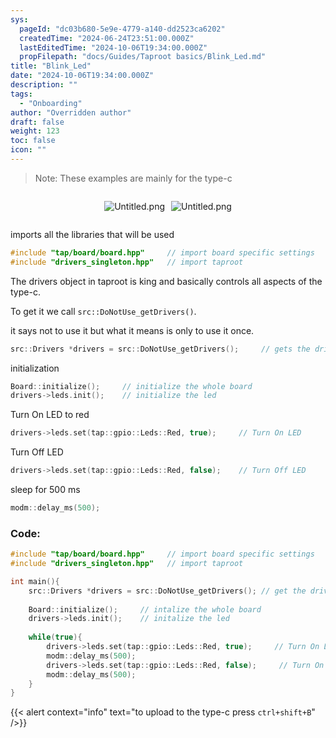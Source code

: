 ```yaml
---
sys:
  pageId: "dc03b680-5e9e-4779-a140-dd2523ca6202"
  createdTime: "2024-06-24T23:51:00.000Z"
  lastEditedTime: "2024-10-06T19:34:00.000Z"
  propFilepath: "docs/Guides/Taproot basics/Blink_Led.md"
title: "Blink_Led"
date: "2024-10-06T19:34:00.000Z"
description: ""
tags:
  - "Onboarding"
author: "Overridden author"
draft: false
weight: 123
toc: false
icon: ""
---
```


> Note: These examples are mainly for the type-c

<div style="display: flex;flex-direction: row; column-gap:10px; max-width: 630px;justify-content: center;">
<div>

![Untitled.png](https://prod-files-secure.s3.us-west-2.amazonaws.com/d518164a-d88e-44d1-a4ee-3adb3bd8bce0/72690bef-2855-4fb7-bc56-e952c6e1f269/Untitled.png?X-Amz-Algorithm=AWS4-HMAC-SHA256&X-Amz-Content-Sha256=UNSIGNED-PAYLOAD&X-Amz-Credential=ASIAZI2LB466VXSW6W57%2F20250305%2Fus-west-2%2Fs3%2Faws4_request&X-Amz-Date=20250305T061141Z&X-Amz-Expires=3600&X-Amz-Security-Token=IQoJb3JpZ2luX2VjEMb%2F%2F%2F%2F%2F%2F%2F%2F%2F%2FwEaCXVzLXdlc3QtMiJGMEQCIDM2tsrgIhkwtLHczoelFLajKVO3bGBW4GyruR0p26i5AiBhr3x2b8RC77sZ4%2FNS2SjSDaB7ZDwfRq2hdDkqyifW7CqIBAj%2F%2F%2F%2F%2F%2F%2F%2F%2F%2F%2F8BEAAaDDYzNzQyMzE4MzgwNSIMsGYWTGXis%2F1OUPOJKtwDpJU1Zuca6Abo%2BsgLR40s%2BxOgwoYo%2BGpPisyfGsdO3KXmEP6Um2sQx89AiiFKvPdqZxEtjfxhJuaY0%2Bjbp7uubD25bqiV6o7lCCDuT8ETsQ789ThvEleyJRFj2a5gdmO60dftOaHXZgiHCXCbBnp2X5yn7hlPKGqN5%2BLWPtqK1H7N62sAKuV1UwVsL77wVLl7rSFSvysBzZUvr%2FYqk8BTE9%2FQWj4aOBwTNBl4XYTBaZM0YdTp3p3J1o0af2NNg3NLz182qMTDw57InEoB8li%2FPfPeNyTST7SFDbdsnpwnn7fNKE4RVRW0m%2FN21cRcL4hovhLHCSr0G0A249EIyZbpWIp%2FIhCUJG%2B1yOrMNY4DUJD7WLLOop0jl2tRIw%2F5rh31v28fwHYkKIigRaHdH3ru2HWbI9SFwLFEyOHH6ZRTv0G8sddAoVoUUBT5D%2FD0mkr59NlZC19Lev24t9oY2kbwC6yOlH218TSnC8MDLpYbbcW3wrP1zSYykBGiWyVt2wflMOQYOxcI3igu5%2B5ykX%2FkaZBhBRbXyTzMTJ4CBBKbm4xp7nF%2BAAv43F922dgYysNzqZ4VXWbxapXhBslQV%2Fh6aALLXFegWGAQGYSbqLJxu5%2FtrudLmcSWrRL%2F4QIwqMqfvgY6pgHA3eb3%2FDRrk6DNQ88qhRQfyuaLhOEKg2zzWlLSAIl0owIUoKb8VuPNmoGyf0HY1TUF74Mj1YmR9y%2FxPkMSwo5uO9sUUFigIIntyDq6wfod4ov48u34r%2Fusty9IJv8js6L05wCtR7xn93gGTTvfoORE%2FFR9W%2FC%2BYAG8ztLEmC0ZiSxPYHURoocEtr0Y0TtZNCX3Kj38fxt532p1ilmIGx7tgj2pMEx3&X-Amz-Signature=7ef96335d481a34fa17e6c0f1d2518d972a6ca3ec8fdf1ad767ef1036da9774a&X-Amz-SignedHeaders=host&x-id=GetObject)

</div>
<div>

![Untitled.png](https://prod-files-secure.s3.us-west-2.amazonaws.com/d518164a-d88e-44d1-a4ee-3adb3bd8bce0/87421930-1007-4f71-86ec-25221b515fdd/Untitled.png?X-Amz-Algorithm=AWS4-HMAC-SHA256&X-Amz-Content-Sha256=UNSIGNED-PAYLOAD&X-Amz-Credential=ASIAZI2LB466W2ZOPILG%2F20250305%2Fus-west-2%2Fs3%2Faws4_request&X-Amz-Date=20250305T061141Z&X-Amz-Expires=3600&X-Amz-Security-Token=IQoJb3JpZ2luX2VjEMb%2F%2F%2F%2F%2F%2F%2F%2F%2F%2FwEaCXVzLXdlc3QtMiJHMEUCIQDQc66hOPfTaumaOHYcTQTNLkPaUdz0UyDzzKZm8bxlXgIgMzvvXFWhnUnWf1Qbc96EYWH49dSE6XV02d33wvylrkwqiAQI%2F%2F%2F%2F%2F%2F%2F%2F%2F%2F%2F%2FARAAGgw2Mzc0MjMxODM4MDUiDA1bQdHHUgNRrN%2BUxCrcA534S0Z0Z%2B0cgpnrjf2eh5KswMjZsrkV%2BEE%2FsG6QO7Yu9cpE3bYMWTGOluFHr3jvmNqJFbPb2kDOgWTJxTR0Z4lYXBZalTV%2B6U3ZGNRP1fwhY%2BDsKe59FITjJIaOFZSWBYuojeH7CbDjFIR8mKAQYhTS11XCptpbesLo8QCJORXjDDIl65VfDyCjRzuCYIeae9nYUX0daPx5F%2FQj%2B9onLNr1wk8HfZRajizxxNpxO0IvyCvZxKCc%2Fn5OZVMaqhtNyZ%2FVOY1Aioz%2BjrLRITQFTpdka3CWD59vZwtu5AvTwjWeb6jF8GZeLqc%2FD0Ok30CaB7u2coUqV15vLrz%2BovH8M%2FdPywXGdJx98BERVVSB7feby23K25QijEKWo%2Bl8CpFxc2Eld%2FyCvSUJNBva2DjdEjY39vG5hKASgKbmWLwxR9IbZ5xfAwd5UOuPEno63gKTCCi9cpWIe3KbQ%2FZbPudJ001AILPBy2tieB8qm7cPnq0FVTYCdEeP5i8Z3PavqcEr3zh2f9MeUbICUCE%2Fzc5g80PxuvPY3loUPhsY5MSTRhasD%2FWIfT9AxdfIkev%2F0lqXQnNU8fUXkzJmeI%2FCgEph1AkxFsNMaqRukN52ty04ZvZfL9w2TiNcTbfvPPduMOPJn74GOqUBI76El%2Fi9ExJax7afEhlsZeXy%2BDSUee7yVKkD3caMa6yc6vPLZ5WocKy%2BYDVYd92nfV%2Bqr8yykp9qGjfrVwlFySiFodHDisLJYB8nTZX83H%2BBhzxQiBmPX6iDziwJiyY4p2lbiGXbE%2BPL0BsScYHAABwen4uNe7iSQYU8rVV58BM%2FIxppNeN%2BOKqtc%2B4itmYEd63dcPM17hqTdzKKc3QM8SXTYc9K&X-Amz-Signature=d85fcd7b594c0d6930ad9950cb2d94f84ee8225670212ef77b81e76a62aeaf37&X-Amz-SignedHeaders=host&x-id=GetObject)

</div>
</div>

imports all the libraries that will be used

```cpp
#include "tap/board/board.hpp"     // import board specific settings
#include "drivers_singleton.hpp"   // import taproot
```

The drivers object in taproot is king and basically controls all aspects of the type-c.

To get it we call `src::DoNotUse_getDrivers()`.

it says not to use it but what it means is only to use it once.

```cpp
src::Drivers *drivers = src::DoNotUse_getDrivers();     // gets the driver object
```

initialization

```cpp
Board::initialize();     // initialize the whole board
drivers->leds.init();    // initialize the led
```

Turn On LED to red

```cpp
drivers->leds.set(tap::gpio::Leds::Red, true);     // Turn On LED
```

Turn Off LED

```cpp
drivers->leds.set(tap::gpio::Leds::Red, false);    // Turn Off LED
```

sleep for 500 ms

```cpp
modm::delay_ms(500);
```

### Code:

```cpp
#include "tap/board/board.hpp"     // import board specific settings
#include "drivers_singleton.hpp"   // import taproot

int main(){
    src::Drivers *drivers = src::DoNotUse_getDrivers(); // get the driver object
    
    Board::initialize();     // intalize the whole board
    drivers->leds.init();    // initalize the led
    
    while(true){
        drivers->leds.set(tap::gpio::Leds::Red, true);     // Turn On LED
        modm::delay_ms(500);
        drivers->leds.set(tap::gpio::Leds::Red, false);     // Turn On LED
        modm::delay_ms(500);
    }
}
```

{{< alert context="info" text="to upload to the type-c press `ctrl+shift+B`" />}}
